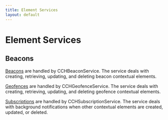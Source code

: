 ```yaml
---
title: Element Services
layout: default
---
```

# Element Services

## Beacons

[Beacons](/element-services/beacons) are handled by CCHBeaconService. The service deals with creating, retrieving, updating, and deleting beacon contextual elements. 


[Geofences](/element-services/geofences) are handled by CCHGeofenceService. The service deals with creating, retrieving, updating, and deleting geofence contextual elements.


[Subscriptions](/element-services/subscriptions) are handled by CCHSubscriptionService. The service deals with background notifications when other contextual elements are created, updated, or deleted.